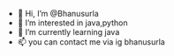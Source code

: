 - 👋 Hi, I’m @Bhanusurla
- 👀 I’m interested in java,python
- 🌱 I’m currently learning java
- 📫 you can contact me via ig bhanusurla

<!---
Bhanusurla/Bhanusurla is a ✨ special ✨ repository because its `README.md` (this file) appears on your GitHub profile.
You can click the Preview link to take a look at your changes.
--->
